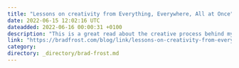 ```yaml
---
title: "Lessons on creativity from Everything, Everywhere, All at Once"
date: 2022-06-15 12:02:16 UTC
dateadded: 2022-06-16 00:00:31 +0100
description: "This is a great read about the creative process behind my new favorite movie,&nbsp;Everything Everywhere All At Once.&nbsp;Similar to my breakdown of The Beatles’ Get Back documentary, this post analyzes the lessons learned from the creative process that wielded SUCH […]"
link: "https://bradfrost.com/blog/link/lessons-on-creativity-from-everything-everywhere-all-at-once/"
category:
directory: _directory/brad-frost.md
---
```

